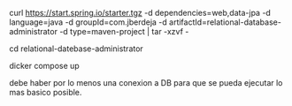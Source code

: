 curl https://start.spring.io/starter.tgz -d dependencies=web,data-jpa -d language=java -d groupId=com.jberdeja -d artifactId=relational-database-administrator -d type=maven-project | tar -xzvf -  

cd relational-datebase-administrator  

dicker compose up  

debe haber por lo menos una conexion a DB para que se pueda ejecutar lo mas basico posible.

